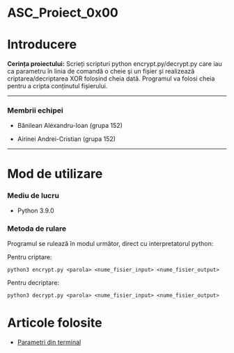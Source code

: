 # ASC_Proiect_0x00

# Introducere

**Cerința proiectului:**  Scrieți scripturi python encrypt.py/decrypt.py care iau ca parametru în linia de comandă o cheie și un fișier și realizează criptarea/decriptarea XOR folosind cheia dată. Programul va folosi cheia pentru a cripta conținutul fișierului.

---

### Membrii echipei
* Bănilean Alexandru-Ioan (grupa 152) 

* Airinei Andrei-Cristian (grupa 152)

---

# Mod de utilizare
### Mediu de lucru
- Python 3.9.0
### Metoda de rulare
Programul se rulează în modul următor, direct cu interpretatorul python:

Pentru criptare:

```
python3 encrypt.py <parola> <nume_fisier_input> <nume_fisier_output>
```
Pentru decriptare:
  
```
python3 decrypt.py <parola> <nume_fisier_input> <nume_fisier_output>
```

# Articole folosite
- [Parametri din terminal](https://www.geeksforgeeks.org/how-to-use-sys-argv-in-python/)
